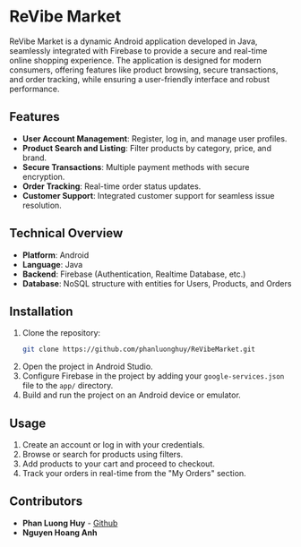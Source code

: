 # ReVibe Market

ReVibe Market is a dynamic Android application developed in Java, seamlessly integrated with Firebase to provide a secure and real-time online shopping experience. The application is designed for modern consumers, offering features like product browsing, secure transactions, and order tracking, while ensuring a user-friendly interface and robust performance.

## Features

- **User Account Management**: Register, log in, and manage user profiles.
- **Product Search and Listing**: Filter products by category, price, and brand.
- **Secure Transactions**: Multiple payment methods with secure encryption.
- **Order Tracking**: Real-time order status updates.
- **Customer Support**: Integrated customer support for seamless issue resolution.

## Technical Overview

- **Platform**: Android
- **Language**: Java
- **Backend**: Firebase (Authentication, Realtime Database, etc.)
- **Database**: NoSQL structure with entities for Users, Products, and Orders

## Installation

1. Clone the repository:
   ```bash
   git clone https://github.com/phanluonghuy/ReVibeMarket.git
   ```
2. Open the project in Android Studio.
3. Configure Firebase in the project by adding your `google-services.json` file to the `app/` directory.
4. Build and run the project on an Android device or emulator.

## Usage

1. Create an account or log in with your credentials.
2. Browse or search for products using filters.
3. Add products to your cart and proceed to checkout.
4. Track your orders in real-time from the "My Orders" section.


## Contributors

- **Phan Luong Huy** - [Github](https://github.com/phanluonghuy)
- **Nguyen Hoang Anh**
